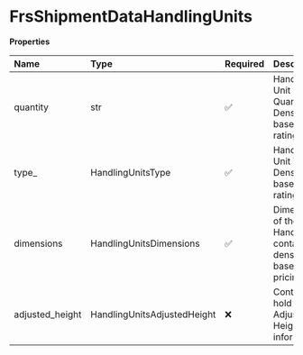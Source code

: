# FrsShipmentDataHandlingUnits

**Properties**

| Name            | Type                        | Required | Description                                                        |
| :-------------- | :-------------------------- | :------- | :----------------------------------------------------------------- |
| quantity        | str                         | ✅       | Handling Unit Quantity for Density based rating.                   |
| type\_          | HandlingUnitsType           | ✅       | Handling Unit Type for Density based rating.                       |
| dimensions      | HandlingUnitsDimensions     | ✅       | Dimension of the HandlingUnit container for density based pricing. |
| adjusted_height | HandlingUnitsAdjustedHeight | ❌       | Container to hold Adjusted Height information.                     |

<!-- This file was generated by liblab | https://liblab.com/ -->
